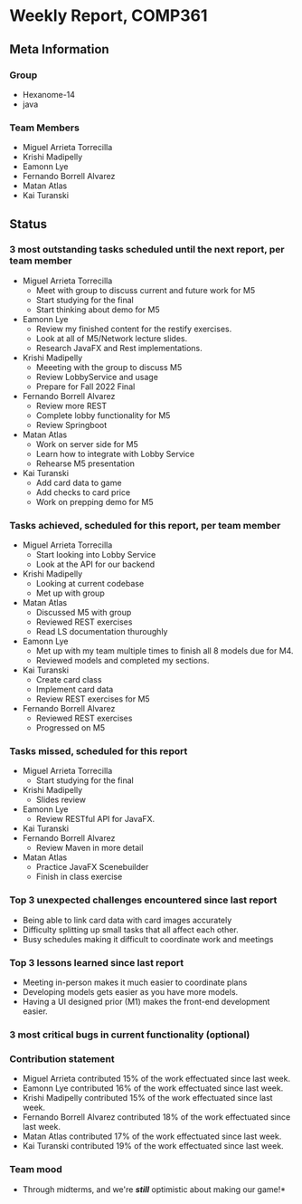 # Weekly Report, COMP361

## Meta Information

### Group

 * Hexanome-14
 * java

### Team Members

 * Miguel Arrieta Torrecilla
 * Krishi Madipelly
 * Eamonn Lye
 * Fernando Borrell Alvarez
 * Matan Atlas
 * Kai Turanski

## Status

### 3 most outstanding tasks scheduled until the next report, per team member

 * Miguel Arrieta Torrecilla
   * Meet with group to discuss current and future work for M5
   * Start studying for the final
   * Start thinking about demo for M5
 * Eamonn Lye
   * Review my finished content for the restify exercises.
   * Look at all of M5/Network lecture slides.
   * Research JavaFX and Rest implementations.
 * Krishi Madipelly
   * Meeeting with the group to discuss M5
   * Review LobbyService and usage
   * Prepare for Fall 2022 Final
 * Fernando Borrell Alvarez
   * Review more REST 
   * Complete lobby functionality for M5
   * Review Springboot
 * Matan Atlas
   * Work on server side for M5
   * Learn how to integrate with Lobby Service
   * Rehearse M5 presentation
 * Kai Turanski
   * Add card data to game
   * Add checks to card price
   * Work on prepping demo for M5

### Tasks achieved, scheduled for this report, per team member  

 * Miguel Arrieta Torrecilla
   * Start looking into Lobby Service
   * Look at the API for our backend
 * Krishi Madipelly
   * Looking at current codebase
   * Met up with group
 * Matan Atlas
   * Discussed M5 with group
   * Reviewed REST exercises
   * Read LS documentation thuroughly
 * Eamonn Lye
   * Met up with my team multiple times to finish all 8 models due for M4.
   * Reviewed models and completed my sections.
 * Kai Turanski
   * Create card class
   * Implement card data
   * Review REST exercises for M5
 * Fernando Borrell Alvarez
   * Reviewed REST exercises
   * Progressed on M5

### Tasks missed, scheduled for this report

 * Miguel Arrieta Torrecilla
   * Start studying for the final
 * Krishi Madipelly
   * Slides review
 * Eamonn Lye
   * Review RESTful API for JavaFX.
 * Kai Turanski
 * Fernando Borrell Alvarez
   * Review Maven in more detail
 * Matan Atlas
   * Practice JavaFX Scenebuilder
   * Finish in class exercise

### Top 3 unexpected challenges encountered since last report

  * Being able to link card data with card images accurately
  * Difficulty splitting up small tasks that all affect each other.
  * Busy schedules making it difficult to coordinate work and meetings

### Top 3 lessons learned since last report

  * Meeting in-person makes it much easier to coordinate plans
  * Developing models gets easier as you have more models.
  * Having a UI designed prior (M1) makes the front-end development easier. 

### 3 most critical bugs in current functionality (optional)

### Contribution statement

 * Miguel Arrieta contributed 15% of the work effectuated since last week.
 * Eamonn Lye contributed 16% of the work effectuated since last week.
 * Krishi Madipelly contributed 15% of the work effectuated since last week.
 * Fernando Borrell Alvarez contributed 18% of the work effectuated since last week.
 * Matan Atlas contributed 17% of the work effectuated since last week.
 * Kai Turanski contributed 19% of the work effectuated since last week.

### Team mood

 * Through midterms, and we're ***still*** optimistic about making our game!*
